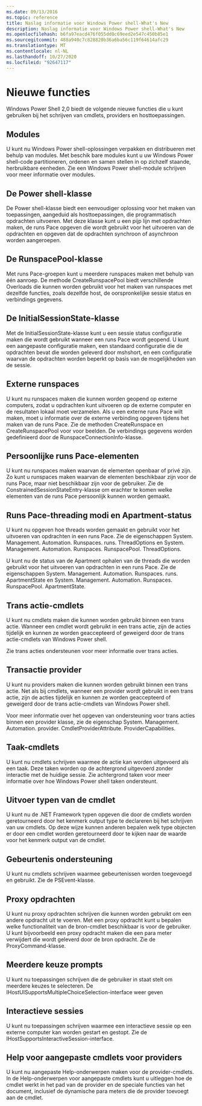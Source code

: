 ```yaml
---
ms.date: 09/13/2016
ms.topic: reference
title: Naslag informatie voor Windows Power shell-What's New
description: Naslag informatie voor Windows Power shell-What's New
ms.openlocfilehash: b6fa97eacd476f055dd0c69eed2e547c450b85e1
ms.sourcegitcommit: 488a940c7c828820b36a6ba56c119f64614afc29
ms.translationtype: MT
ms.contentlocale: nl-NL
ms.lasthandoff: 10/27/2020
ms.locfileid: "92647117"
---
```

# <a name="whats-new"></a>Nieuwe functies

Windows Power Shell 2,0 biedt de volgende nieuwe functies die u kunt gebruiken bij het schrijven van cmdlets, providers en hosttoepassingen.

## <a name="modules"></a>Modules

U kunt nu Windows Power shell-oplossingen verpakken en distribueren met behulp van modules. Met beschik bare modules kunt u uw Windows Power shell-code partitioneren, ordenen en samen stellen in op zichzelf staande, herbruikbare eenheden. Zie een Windows Power shell-module schrijven voor meer informatie over modules.

## <a name="the-powershell-class"></a>De Power shell-klasse

De Power shell-klasse biedt een eenvoudiger oplossing voor het maken van toepassingen, aangeduid als hosttoepassingen, die programmatisch opdrachten uitvoeren. Met deze klasse kunt u een pijp lijn met opdrachten maken, de runs Pace opgeven die wordt gebruikt voor het uitvoeren van de opdrachten en opgeven dat de opdrachten synchroon of asynchroon worden aangeroepen.

## <a name="the-runspacepool-class"></a>De RunspacePool-klasse

Met runs Pace-groepen kunt u meerdere runspaces maken met behulp van één aanroep. De methode CreateRunspacePool biedt verschillende Overloads die kunnen worden gebruikt voor het maken van runspaces met dezelfde functies, zoals dezelfde host, de oorspronkelijke sessie status en verbindings gegevens.

## <a name="the-initialsessionstate-class"></a>De InitialSessionState-klasse

Met de InitialSessionState-klasse kunt u een sessie status configuratie maken die wordt gebruikt wanneer een runs Pace wordt geopend. U kunt een aangepaste configuratie maken, een standaard configuratie die de opdrachten bevat die worden geleverd door mshshort, en een configuratie waarvan de opdrachten worden beperkt op basis van de mogelijkheden van de sessie.

## <a name="remote-runspaces"></a>Externe runspaces

U kunt nu runspaces maken die kunnen worden geopend op externe computers, zodat u opdrachten kunt uitvoeren op de externe computer en de resultaten lokaal moet verzamelen. Als u een externe runs Pace wilt maken, moet u informatie over de externe verbinding opgeven tijdens het maken van de runs Pace. Zie de methoden CreateRunspace en CreateRunspacePool voor voor beelden. De verbindings gegevens worden gedefinieerd door de RunspaceConnectionInfo-klasse.

## <a name="private-runspace-elements"></a>Persoonlijke runs Pace-elementen

U kunt nu runspaces maken waarvan de elementen openbaar of privé zijn. Zo kunt u runspaces maken waarvan de elementen beschikbaar zijn voor de runs Pace, maar niet beschikbaar zijn voor de gebruiker. Zie de ConstrainedSessionStateEntry-klasse om erachter te komen welke elementen van de runs Pace persoonlijk kunnen worden gemaakt.

## <a name="runspace-threading-modes-and-apartment-state"></a>Runs Pace-threading modi en Apartment-status

U kunt nu opgeven hoe threads worden gemaakt en gebruikt voor het uitvoeren van opdrachten in een runs Pace. Zie de eigenschappen System. Management. Automation. Runspaces. runs. ThreadOptions en System. Management. Automation. Runspaces. RunspacePool. ThreadOptions.

U kunt nu de status van de Apartment ophalen van de threads die worden gebruikt voor het uitvoeren van opdrachten in een runs Pace. Zie de eigenschappen System. Management. Automation. Runspaces. runs. ApartmentState en System. Management. Automation. Runspaces. RunspacePool. ApartmentState.

## <a name="transaction-cmdlets"></a>Trans actie-cmdlets

U kunt nu cmdlets maken die kunnen worden gebruikt binnen een trans actie. Wanneer een cmdlet wordt gebruikt in een trans actie, zijn de acties tijdelijk en kunnen ze worden geaccepteerd of geweigerd door de trans actie-cmdlets van Windows Power shell.

Zie trans acties ondersteunen voor meer informatie over trans acties.

## <a name="transaction-provider"></a>Transactie provider

U kunt nu providers maken die kunnen worden gebruikt binnen een trans actie. Net als bij cmdlets, wanneer een provider wordt gebruikt in een trans actie, zijn de acties tijdelijk en kunnen ze worden geaccepteerd of geweigerd door de trans actie-cmdlets van Windows Power shell.

Voor meer informatie over het opgeven van ondersteuning voor trans acties binnen een provider klasse, zie de eigenschap System. Management. Automation. provider. CmdletProviderAttribute. ProviderCapabilities.

## <a name="job-cmdlets"></a>Taak-cmdlets

U kunt nu cmdlets schrijven waarmee de actie kan worden uitgevoerd als een taak. Deze taken worden op de achtergrond uitgevoerd zonder interactie met de huidige sessie. Zie achtergrond taken voor meer informatie over hoe Windows Power shell taken ondersteunt.

## <a name="cmdlet-output-types"></a>Uitvoer typen van de cmdlet

U kunt nu de .NET Framework typen opgeven die door de cmdlets worden geretourneerd door het kenmerk output type te declareren bij het schrijven van uw cmdlets. Op deze wijze kunnen anderen bepalen welk type objecten er door een cmdlet worden geretourneerd door te kijken naar de waarde voor het kenmerk output van de cmdlet.

## <a name="event-support"></a>Gebeurtenis ondersteuning

U kunt nu cmdlets schrijven waarmee gebeurtenissen worden toegevoegd en gebruikt. Zie de PSEvent-klasse.

## <a name="proxy-commands"></a>Proxy opdrachten

U kunt nu proxy opdrachten schrijven die kunnen worden gebruikt om een andere opdracht uit te voeren. Met een proxy opdracht kunt u bepalen welke functionaliteit van de bron-cmdlet beschikbaar is voor de gebruiker. U kunt bijvoorbeeld een proxy opdracht maken die een para meter verwijdert die wordt geleverd door de bron opdracht. Zie de ProxyCommand-klasse.

## <a name="multiple-choice-prompts"></a>Meerdere keuze prompts

U kunt nu toepassingen schrijven die de gebruiker in staat stelt om meerdere keuzes te selecteren. De IHostUISupportsMultipleChoiceSelection-interface weer geven

## <a name="interactive-sessions"></a>Interactieve sessies

U kunt nu toepassingen schrijven waarmee een interactieve sessie op een externe computer kan worden gestart en gestopt.
Zie de IHostSupportsInteractiveSession-interface.

## <a name="custom-cmdlet-help-for-providers"></a>Help voor aangepaste cmdlets voor providers

U kunt nu aangepaste Help-onderwerpen maken voor de provider-cmdlets. In de Help-onderwerpen voor aangepaste cmdlets kunt u uitleggen hoe de cmdlet werkt in het pad van de provider en de speciale functies van het document, inclusief de dynamische para meters die de provider toevoegt aan de cmdlet.
